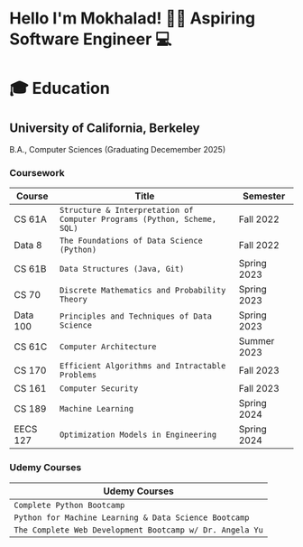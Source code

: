 # Hello I'm Mokhalad! 👋🏽 Aspiring Software Engineer 💻

# 🎓 Education 

## University of California, Berkeley
B.A., Computer Sciences (Graduating Decemember 2025)

### Coursework

| Course | Title | Semester |
|--------|-------|----------|
| CS 61A | `Structure & Interpretation of Computer Programs (Python, Scheme, SQL)` | Fall 2022 |
| Data 8 | `The Foundations of Data Science (Python)` | Fall 2022 |
| CS 61B | `Data Structures (Java, Git)` | Spring 2023 |
| CS 70 | `Discrete Mathematics and Probability Theory` | Spring 2023 |
| Data 100 | `Principles and Techniques of Data Science` | Spring 2023 |
| CS 61C | `Computer Architecture` | Summer 2023 |
| CS 170 | `Efficient Algorithms and Intractable Problems` | Fall 2023 |
| CS 161 | `Computer Security` | Fall 2023 |
| CS 189 | `Machine Learning` | Spring 2024 |
| EECS 127 | `Optimization Models in Engineering` | Spring 2024 |

### Udemy Courses

| Udemy Courses |
|---------------|
| `Complete Python Bootcamp` |
| `Python for Machine Learning & Data Science Bootcamp` |
| `The Complete Web Development Bootcamp w/ Dr. Angela Yu` |
